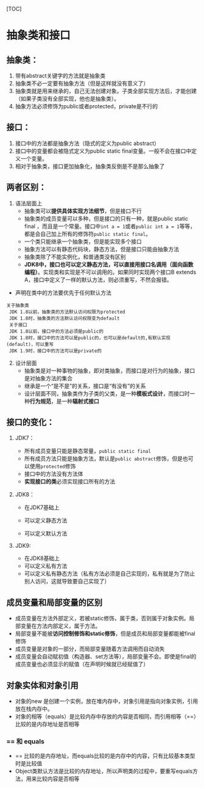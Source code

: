 [TOC]

# 抽象类和接口

## 抽象类：

1. 带有abstract关键字的方法就是抽象类
2. 抽象类不必一定要有抽象方法（但是这样就没有意义了）
3. 抽象类就是用来继承的，自己无法创建对象。子类全部实现方法后，才能创建（如果子类没有全部实现，他也是抽象类）。
4. 抽象方法必须修饰为public或者protected，private是不行的

## 接口：

1. 接口中的方法都是抽象方法（隐式的定义为public abstract）
2. 接口中的变量都会被隐式定义为public static final变量。一般不会在接口中定义一个变量。
3. 相对于抽象类，接口更加抽象化，抽象类反倒是不是那么抽象了

## 两者区别：

1. 语法层面上
   * 抽象类可以**提供具体实现方法细节**，但是接口不行
   * 抽象类的成员变量可以多种，但是接口的只有一种，就是public static final ，而且是一个常量。接口中`int a = 1`或者`public int a = 1`等等，都是会自己加上所有的修饰符`public static final`。
   * 一个类只能继承一个抽象类，但是能实现多个接口
   * 抽象方法可以有静态代码块，静态方法，但是接口只能由抽象方法
   * 抽象类除了不能实例化，和普通类没有区别
   * **JDK8中，接口也可以定义静态方法，可以直接用接口名调用（面向函数编程）**。实现类和实现是不可以调用的。如果同时实现两个接口B extends A，接口中定义了一样的默认方法，则必须重写，不然会报错。

* 声明在类中的方法要优先于任何默认方法

```
关于抽象类
 JDK 1.8以前，抽象类的方法默认访问权限为protected
 JDK 1.8时，抽象类的方法默认访问权限变为default
 关于接口
 JDK 1.8以前，接口中的方法必须是public的
 JDK 1.8时，接口中的方法可以是public的，也可以是default的,有默认实现(default)，可以重写
 JDK 1.9时，接口中的方法可以是private的
```

2. 设计层面
   * 抽象类是对一种事物的抽象，即对类抽象，而接口是对行为的抽象，接口是对抽象方法的集合
   * 继承是一个“是不是”的关系，接口是“有没有”的关系
   * 设计层面不同，抽象类作为子类的父类，是一种**模板式设计**，而接口时一种**行为规范**，是一种**辐射式接口**

## 接口的变化：

1. JDK7：

   * 所有成员变量只能是静态常量，`public static final`
   * 所有成员方法只能是抽象方法，默认是`public abstract`修饰，但是也可以使用`protected`修饰
   * 接口中的方法没有方法体
   * **实现接口的类**必须实现接口所有的方法

2. JDK8：

   * 在JDK7基础上

   * 可以定义静态方法
   * 可以定义默认方法

3. JDK9:

   * 在JDK8基础上
   * 可以定义私有方法
   * 可以定义私有静态方法（私有方法必须是自己实现的，私有就是为了防止别人访问，这就导致要自己实现了）

## 成员变量和局部变量的区别

* 成员变量在方法外部定义，若被static修饰，属于类，否则属于对象实例。局部变量在方法内部定义，属于方法。
* 局部变量不能被**访问控制修饰和static修饰**，但是成员和局部变量都能被final修饰
* 成员变量是对象的一部分，而局部变量随着方法调用而自动消失
* 成员变量会自动赋初值（构造器、set方法等），局部变量不会。即使是final的成员变量也必须显示的赋值（在声明时候就已经赋值了）

## 对象实体和对象引用

* 对象的new 是创建一个实例，放在堆内存中，对象引用是指向对象实例，引用放在栈内存中。
* 对象的相等（equals）是比较内存中存放的内容是否相同，而引用相等（==）比较的是内存地址是否相等

### == 和 equals

* == 比较的是内存地址，而equals比较的是内存中的内容，只有比较基本类型时是比较值
* Object类默认方法是比较的内存地址，所以声明类的过程中，要重写equals方法，用来比较内容是否相等

